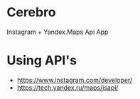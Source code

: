 # Cerebro
Instagram + Yandex.Maps Api App

# Using API's 
 - https://www.instagram.com/developer/
 - https://tech.yandex.ru/maps/jsapi/


